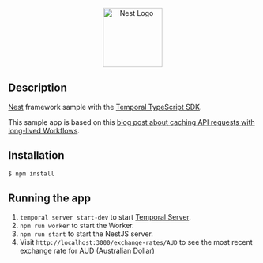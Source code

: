 <p align="center">
  <a href="http://nestjs.com/" target="blank"><img src="https://nestjs.com/img/logo-small.svg" width="120" alt="Nest Logo" /><a>
</p>

## Description

[Nest](https://github.com/nestjs/nest) framework sample with the [Temporal TypeScript SDK](https://github.com/temporalio/sdk-typescript).

This sample app is based on this [blog post about caching API requests with long-lived Workflows](https://temporal.io/blog/caching-api-requests-with-long-lived-workflows).

## Installation

```bash
$ npm install
```

## Running the app

1. `temporal server start-dev` to start [Temporal Server](https://github.com/temporalio/cli/#installation).
1. `npm run worker` to start the Worker.
1. `npm run start` to start the NestJS server.
1. Visit `http://localhost:3000/exchange-rates/AUD` to see the most recent exchange rate for AUD (Australian Dollar)
